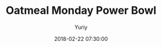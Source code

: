 ---
layout: recipe
title: Oatmeal Monday Power Bowl
date:   2018-02-22 07:30:00
day: Monday
cover: mo.jpeg
prep-t: 3 min
cooking-t: "2 min"
author: Yuriy
author_url: "yuriy.eu"
ccal: 150 ccal

ingredients: |
  <b>1</b> banana,
  mashed<br />
  <b>2 tablespoons</b> of chia seeds<br />
  <b class="us">40 g</b> oats<br />
  <b>1/4 teaspoon</b> cinnamon<br />
  <b>160 g</b> almond milk<br />
  <b>80 g</b> water<br /><br />
  
  For garnish:<br />
  soaked almonds, pepita seeds, cinnamon, toasted coconut, nut butter, spices (cinnamon, ginger, allspice).

directions: |
   <p>The night before, mash the banana in a medium bowl until smooth. Add in the chia, oats, cinnamon, milk, and water until combined. Put in the fridge for the night.</p>
   
   <p>In the morning scoop the oat mixture into a medium pot. Increase heat to medium-high and bring to a simmer. Reduce heat immediately to medium-low, and stir frequently until heated throughout and thickened.</p>
---